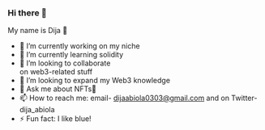 ### Hi there 👋

My name is Dija 🤭


- 🔭 I’m currently working on my niche
- 🌱 I’m currently learning solidity 
- 👯 I’m looking to collaborate  
on web3-related stuff
- 🤔 I’m looking to expand my Web3 knowledge
- 💬 Ask me about NFTs👀
- 📫 How to reach me: email- dijaabiola0303@gmail.com and on Twitter- dija_abiola 
- ⚡ Fun fact: I like blue!

